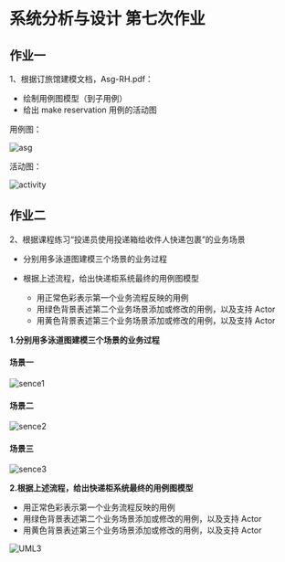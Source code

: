 # 系统分析与设计 第七次作业

## 作业一

1、根据订旅馆建模文档，Asg-RH.pdf：

- 绘制用例图模型（到子用例）
- 给出 make reservation 用例的活动图



用例图：

![asg](C:\Users\莫子\Desktop\asg.png)



活动图：

![activity](C:\Users\莫子\Desktop\activity.png)

## 作业二

2、根据课程练习“投递员使用投递箱给收件人快递包裹”的业务场景

- 分别用多泳道图建模三个场景的业务过程

- 根据上述流程，给出快递柜系统最终的用例图模型

  - 用正常色彩表示第一个业务流程反映的用例
  - 用绿色背景表述第二个业务场景添加或修改的用例，以及支持 Actor
  - 用黄色背景表述第三个业务场景添加或修改的用例，以及支持 Actor

  

**1.分别用多泳道图建模三个场景的业务过程**

#### 场景一

![sence1](sence1.png)

#### 场景二

![sence2](sence2.png)

#### 场景三

![sence3](sence3.png)

**2.根据上述流程，给出快递柜系统最终的用例图模型**

- 用正常色彩表示第一个业务流程反映的用例
- 用绿色背景表述第二个业务场景添加或修改的用例，以及支持 Actor
- 用黄色背景表述第三个业务场景添加或修改的用例，以及支持 Actor



![UML3](UML3.png)

